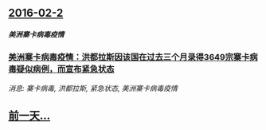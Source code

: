 ## [2016-02-2](/news/2016/02/2/index.md)

##### 美洲寨卡病毒疫情
### [美洲寨卡病毒疫情：洪都拉斯因该国在过去三个月录得3649宗寨卡病毒疑似病例，而宣布紧急状态 ](/news/2016/02/2/美洲寨卡病毒疫情-洪都拉斯因该国在过去三个月录得3649宗寨卡病毒疑似病例-而宣布紧急状态.md)
_消息: 寨卡病毒, 洪都拉斯, 紧急状态, 美洲寨卡病毒疫情_

## [前一天...](/news/2016/02/1/index.md)

